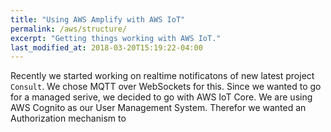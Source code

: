 ```yaml
---
title: "Using AWS Amplify with AWS IoT"
permalink: /aws/structure/
excerpt: "Getting things working with AWS IoT."
last_modified_at: 2018-03-20T15:19:22-04:00
---
```


Recently we started working on realtime notificatons of new latest project `Consult`. We chose MQTT over WebSockets for this. Since we wanted to go for a managed serive, we decided to go with AWS IoT Core.
We are using AWS Cognito as our User Management System. Therefor we wanted an Authorization mechanism to 
